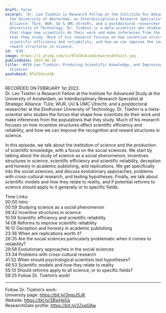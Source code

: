 ```yaml
---
draft: false
excerpt: 'Dr. Leo Tiokhin is Research Fellow at the Institute for Advanced Study at
  the University of Amsterdam, an Interdisciplinary Research Specialist at Strategic
  Alliance: TU/e, WUR, UU & UMC Utrecht, and a postdoctoral researcher at the Eindhoven
  University of Technology. Dr. Tiokhin is a meta-scientist who studies the forces
  that shape how scientists do their work and make inferences from the populations
  that they study. Much of his research focuses on how incentive structures affect
  scientific efficiency and reliability, and how we can improve the recognition and
  reward structures in science. '
id: '639'
image: https://i.ytimg.com/vi/0TalDukieSA/maxresdefault.jpg
publishDate: 2022-06-16
title: '#639 Leo Tiokhin: Producing Scientific Knowledge, and Improving the Social
  Sciences'
youtubeid: 0TalDukieSA
---
```

<div class="timelinks">

RECORDED ON FEBRUARY 1st 2022.  
Dr. Leo Tiokhin is Research Fellow at the Institute for Advanced Study at the University of Amsterdam, an Interdisciplinary Research Specialist at Strategic Alliance: TU/e, WUR, UU & UMC Utrecht, and a postdoctoral researcher at the Eindhoven University of Technology. Dr. Tiokhin is a meta-scientist who studies the forces that shape how scientists do their work and make inferences from the populations that they study. Much of his research focuses on how incentive structures affect scientific efficiency and reliability, and how we can improve the recognition and reward structures in science. 

In this episode, we talk about the institution of science and the production of scientific knowledge, with a focus on the social sciences. We start by talking about the study of science as a social phenomenon, incentives structures in science, scientific efficiency and scientific reliability, deception and honesty in academic publishing, and replications. We get specifically into the social sciences, and discuss evolutionary approaches, problems with cross-cultural research, and testing hypotheses. Finally, we talk about scientific models and how they relate to reality, and if potential reforms to science should apply to it generally or to specific fields.

Time Links:  
<time>00:00</time> Intro  
<time>00:59</time> Studying science as a social phenomenon  
<time>06:42</time> Incentive structures in science  
<time>10:59</time> Scientific efficiency and scientific reliability  
<time>14:08</time> Reforms to improve scientific reliability  
<time>16:12</time> Deception and honesty in academic publishing  
<time>23:36</time> When are replications worth it?  
<time>26:35</time> Are the social sciences particularly problematic when it comes to reliability?  
<time>29:58</time> Evolutionary approaches in the social sciences  
<time>33:34</time> Problems with cross-cultural research  
<time>41:32</time> When should psychological scientists test hypotheses?  
<time>46:53</time> Scientific models and how they relate to reality  
<time>55:13</time> Should reforms apply to all science, or to specific fields?  
<time>59:25</time> Follow Dr. Tiokhin’s work!

---

Follow Dr. Tiokhin’s work:  
University page: https://bit.ly/3mpJSJK  
Website: https://bit.ly/3BwHeGs  
ResearchGate profile: https://bit.ly/2ZxqGAw
</div>

